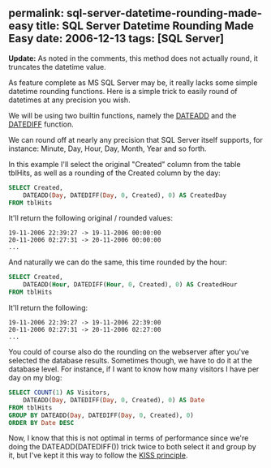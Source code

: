 permalink: sql-server-datetime-rounding-made-easy
title: SQL Server Datetime Rounding Made Easy
date: 2006-12-13
tags: [SQL Server]
---
**Update:** As noted in the comments, this method does not actually round, it truncates the datetime value.

<!-- more -->

As feature complete as MS SQL Server may be, it really lacks some simple datetime rounding functions. Here is a simple trick to easily round of datetimes at any precision you wish.

We will be using two builtin functions, namely the [DATEADD](http://msdn.microsoft.com/library/default.asp?url=/library/en-us/tsqlref/ts_da-db_3vtw.asp) and the [DATEDIFF](http://msdn.microsoft.com/library/default.asp?url=/library/en-us/tsqlref/ts_da-db_5vxi.asp) function.

We can round off at nearly any precision that SQL Server itself supports, for instance: Minute, Day, Hour, Day, Month, Year and so forth.

In this example I'll select the original "Created" column from the table tblHits, as well as a rounding of the Created column by the day:

```sql
SELECT Created,
	DATEADD(Day, DATEDIFF(Day, 0, Created), 0) AS CreatedDay
FROM tblHits
```

It'll return the following original / rounded values:

```
19-11-2006 22:39:27 -> 19-11-2006 00:00:00
20-11-2006 02:27:31 -> 20-11-2006 00:00:00
...
```

And naturally we can do the same, this time rounded by the hour:

```sql
SELECT Created,
	DATEADD(Hour, DATEDIFF(Hour, 0, Created), 0) AS CreatedHour
FROM tblHits
```

It'll return the following:

```
19-11-2006 22:39:27 -> 19-11-2006 22:39:00
20-11-2006 02:27:31 -> 20-11-2006 02:27:00
...
```

You could of course also do the rounding on the webserver after you've selected the database results. Sometimes though, we have to do it at the database level. For instance, if I want to know how many visitors I have per day on my blog:

```sql
SELECT COUNT(1) AS Visitors,
	DATEADD(Day, DATEDIFF(Day, 0, Created), 0) AS Date
FROM tblHits
GROUP BY DATEADD(Day, DATEDIFF(Day, 0, Created), 0)
ORDER BY Date DESC
```

Now, I know that this is not optimal in terms of performance since we're doing the DATEADD(DATEDIFF()) trick twice to both select it and group by it, but I've kept it this way to follow the [KISS principle](http://en.wikipedia.org/wiki/KISS_principle).
